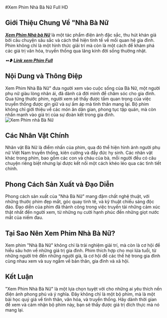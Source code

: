 #Xem Phim Nhà Bà Nữ Full HD 
## Giới Thiệu Chung Về "Nhà Bà Nữ 
***[Xem Phim Nhà bà Nữ](https://github.com/xem-phim-nha-ba-nu-fullhd)*** là một tác phẩm điện ảnh đặc sắc, thu hút khán giả bởi câu chuyện sâu sắc và cách thể hiện tinh tế về mối quan hệ gia đình. Phim không chỉ là một hình thức giải trí mà còn là một cách để khám phá các giá trị văn hóa, truyền thống qua lăng kính đời sống thường nhật.

***➻❥ [Link xem Phim Full](https://pjtly.com/xem-phim-nha-ba-nu)*** 

## Nội Dung và Thông Điệp
Xem Phim Nhà Bà Nữ" đưa người xem vào cuộc sống của Bà Nữ, một người phụ nữ giàu lòng nhân ái, đã dành cả đời mình để chăm sóc cho gia đình. Qua từng thước phim, người xem sẽ thấy được tầm quan trọng của việc truyền thống được gìn giữ và sự ấm áp mà tình thân mang lại. Bộ phim không chỉ giới thiệu về các món ăn dân gian, phong tục tập quán, mà còn nhấn mạnh vào giá trị của sự đoàn kết trong gia đình.
![Xem Phim nhà Bà Nữ](https://assets-global.website-files.com/6613668ca994c2c00bfb7c97/6613a556fc6fe66485799b97_reviewphimnhabanu.jpg)

## Các Nhân Vật Chính
Nhân vật Bà Nữ là điểm nhấn của phim, qua đó thể hiện hình ảnh người phụ nữ Việt Nam truyền thống, kiên cường và đầy đức hy sinh. Các nhân vật khác trong phim, bao gồm các con và cháu của bà, mỗi người đều có câu chuyện riêng biệt nhưng lại được kết nối một cách khéo léo qua các tình tiết chính.

## Phong Cách Sản Xuất và Đạo Diễn
Phong cách sản xuất của "Nhà Bà Nữ" mang đậm chất nghệ thuật, với những thước phim đẹp mắt, góc quay tinh tế, và kỹ thuật chiếu sáng độc đáo. Đạo diễn của phim đã thành công trong việc truyền tải những cảm xúc thật nhất đến người xem, từ những nụ cười hạnh phúc đến những giọt nước mắt của niềm đau.

## Tại Sao Nên Xem Phim Nhà Bà Nữ?
Xem phim "Nhà Bà Nữ" không chỉ là trải nghiệm giải trí, mà còn là cơ hội để hiểu sâu hơn về những giá trị gia đình. Phim thích hợp cho mọi lứa tuổi, từ những người trẻ đến những người già, là cơ hội để các thế hệ trong gia đình cùng nhau xem và suy ngẫm về bản thân, gia đình và xã hội.

## Kết Luận
"Xem Phim Nhà Bà Nữ" là một lựa chọn tuyệt vời cho những ai yêu thích nền điện ảnh phong phú và ý nghĩa. Đây không chỉ là một bộ phim, mà là một bài học quý giá về tình thân, văn hóa, và truyền thống. Hãy dành thời gian để xem và cảm nhận bộ phim này, bạn sẽ thấy được giá trị đích thực mà nó mang lại.
